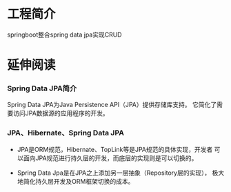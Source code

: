 # 工程简介
springboot整合spring data jpa实现CRUD
# 延伸阅读

### Spring Data JPA简介
Spring Data JPA为Java Persistence API（JPA）提供存储库支持。
它简化了需要访问JPA数据源的应用程序的开发。

### JPA、Hibernate、Spring Data JPA
- JPA是ORM规范，Hibernate、TopLink等是JPA规范的具体实现，开发者
  可以面向JPA规范进行持久层的开发，而底层的实现则是可以切换的。

- Spring Data Jpa是在JPA之上添加另一层抽象（Repository层的实现），
  极大地简化持久层开发及ORM框架切换的成本。

